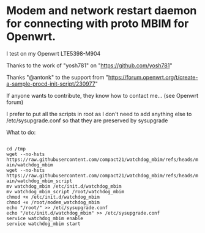 # Modem and network restart daemon for connecting with proto MBIM for Openwrt.

I test on my Openwrt LTE5398-M904

Thanks to the work of "yosh781" on "https://github.com/yosh781"

Thanks "@antonk" to the support from "https://forum.openwrt.org/t/create-a-sample-procd-init-script/230977"

If anyone wants to contribute, they know how to contact me... (see Openwrt forum)

I prefer to put all the scripts in root as I don't need to add anything else
to /etc/sysupgrade.conf so that they are preserved by sysupgrade

What to do:


<code>
cd /tmp
wget --no-hsts https://raw.githubusercontent.com/compact21/watchdog_mbim/refs/heads/main/watchdog_mbim
wget --no-hsts https://raw.githubusercontent.com/compact21/watchdog_mbim/refs/heads/main/watchdog_mbim_script
mv watchdog_mbim /etc/init.d/watchdog_mbim
mv watchdog_mbim_script /root/watchdog_mbim
chmod +x /etc/init.d/watchdog_mbim
chmod +x /root/modem_watchdog_mbim
echo "/root/" >> /etc/sysupgrade.conf
echo "/etc/init.d/watchdog_mbim" >> /etc/sysupgrade.conf
service watchdog_mbim enable
service watchdog_mbim start
</code>
